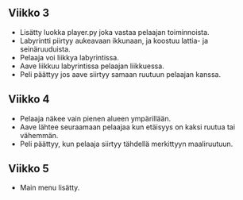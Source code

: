 ## Viikko 3

- Lisätty luokka player.py joka vastaa pelaajan toiminnoista.
- Labyrintti piirtyy aukeavaan ikkunaan, ja koostuu lattia- ja seinäruuduista.
- Pelaaja voi liikkya labyrintissa.
- Aave liikkuu labyrintissa pelaajan liikkuessa.
- Peli päättyy jos aave siirtyy samaan ruutuun pelaajan kanssa.

## Viikko 4

- Pelaaja näkee vain pienen alueen ympärillään. 
- Aave lähtee seuraamaan pelaajaa kun etäisyys on kaksi ruutua tai vähemmän.
- Peli päättyy, kun pelaaja siirtyy tähdellä merkittyyn maaliruutuun.  

## Viikko 5

- Main menu lisätty.